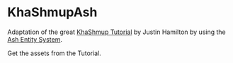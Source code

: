 # KhaShmupAsh

Adaptation of the great [KhaShmup Tutorial](https://github.com/jamiltron/KhaShmup) by Justin Hamilton by using the [Ash Entity System](http://ashframework.org/).

Get the assets from the Tutorial.